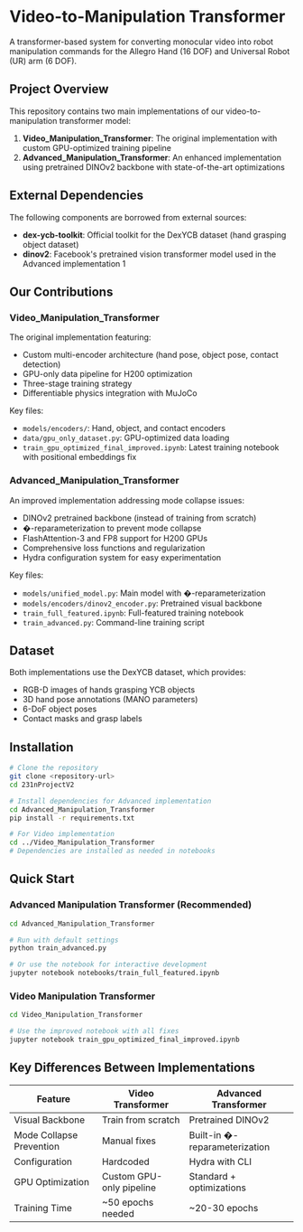 # Video-to-Manipulation Transformer

A transformer-based system for converting monocular video into robot manipulation commands for the Allegro Hand (16 DOF) and Universal Robot (UR) arm (6 DOF).

## Project Overview

This repository contains two main implementations of our video-to-manipulation transformer model:

1. **Video_Manipulation_Transformer**: The original implementation with custom GPU-optimized training pipeline
2. **Advanced_Manipulation_Transformer**: An enhanced implementation using pretrained DINOv2 backbone with state-of-the-art optimizations

## External Dependencies

The following components are borrowed from external sources:

- **dex-ycb-toolkit**: Official toolkit for the DexYCB dataset (hand grasping object dataset)
- **dinov2**: Facebook's pretrained vision transformer model used in the Advanced implementation
1
## Our Contributions

### Video_Manipulation_Transformer

The original implementation featuring:
- Custom multi-encoder architecture (hand pose, object pose, contact detection)
- GPU-only data pipeline for H200 optimization
- Three-stage training strategy
- Differentiable physics integration with MuJoCo

Key files:
- `models/encoders/`: Hand, object, and contact encoders
- `data/gpu_only_dataset.py`: GPU-optimized data loading
- `train_gpu_optimized_final_improved.ipynb`: Latest training notebook with positional embeddings fix

### Advanced_Manipulation_Transformer  

An improved implementation addressing mode collapse issues:
- DINOv2 pretrained backbone (instead of training from scratch)
- �-reparameterization to prevent mode collapse
- FlashAttention-3 and FP8 support for H200 GPUs
- Comprehensive loss functions and regularization
- Hydra configuration system for easy experimentation

Key files:
- `models/unified_model.py`: Main model with �-reparameterization
- `models/encoders/dinov2_encoder.py`: Pretrained visual backbone
- `train_full_featured.ipynb`: Full-featured training notebook
- `train_advanced.py`: Command-line training script

## Dataset

Both implementations use the DexYCB dataset, which provides:
- RGB-D images of hands grasping YCB objects
- 3D hand pose annotations (MANO parameters)
- 6-DoF object poses
- Contact masks and grasp labels

## Installation

```bash
# Clone the repository
git clone <repository-url>
cd 231nProjectV2

# Install dependencies for Advanced implementation
cd Advanced_Manipulation_Transformer
pip install -r requirements.txt

# For Video implementation
cd ../Video_Manipulation_Transformer
# Dependencies are installed as needed in notebooks
```

## Quick Start

### Advanced Manipulation Transformer (Recommended)
```bash
cd Advanced_Manipulation_Transformer

# Run with default settings
python train_advanced.py

# Or use the notebook for interactive development
jupyter notebook notebooks/train_full_featured.ipynb
```

### Video Manipulation Transformer
```bash
cd Video_Manipulation_Transformer

# Use the improved notebook with all fixes
jupyter notebook train_gpu_optimized_final_improved.ipynb
```

## Key Differences Between Implementations

| Feature | Video Transformer | Advanced Transformer |
|---------|------------------|---------------------|
| Visual Backbone | Train from scratch | Pretrained DINOv2 |
| Mode Collapse Prevention | Manual fixes | Built-in �-reparameterization |
| Configuration | Hardcoded | Hydra with CLI |
| GPU Optimization | Custom GPU-only pipeline | Standard + optimizations |
| Training Time | ~50 epochs needed | ~20-30 epochs |